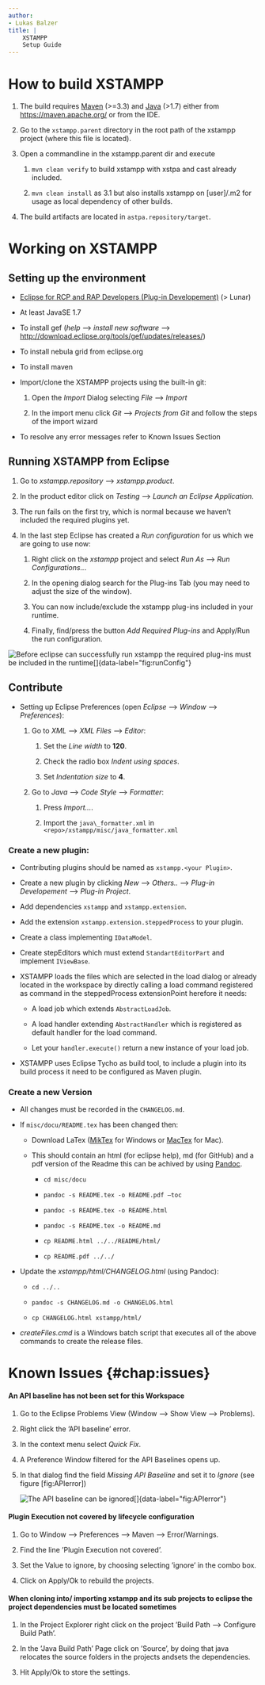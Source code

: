 ```yaml
---
author:
- Lukas Balzer
title: |
    XSTAMPP
    Setup Guide
---
```


How to build XSTAMPP
====================

1.  The build requires [Maven](https://maven.apache.org/) (>=3.3) and
    [Java](http://www.oracle.com/technetwork/java/javase/overview/index.html)
    (>1.7) either from https://maven.apache.org/ or from the IDE.

2.  Go to the `xstampp.parent` directory in the root path of the xstampp
    project (where this file is located).

3.  Open a commandline in the xstampp.parent dir and execute

    1.  `mvn clean verify` to build xstampp with xstpa and cast already
        included.

    2.  `mvn clean install` as 3.1 but also installs xstampp on
        [user]/.m2 for usage as local dependency of other builds.

4.  The build artifacts are located in `astpa.repository/target`.

Working on XSTAMPP
==================

Setting up the environment
--------------------------

-   [Eclipse for RCP and RAP Developers (Plug-in
    Developement)](http://eclipse.org/downloads) (> Lunar)

-   At least JavaSE 1.7

-   To install gef (*help* —> *install new
    software* —> http://download.eclipse.org/tools/gef/updates/releases/)

-   To install nebula grid from eclipse.org

-   To install maven

-   Import/clone the XSTAMPP projects using the built-in git:

    1.  Open the *Import* Dialog selecting *File* —> *Import*

    2.  In the import menu click *Git* —> *Projects from Git*
        and follow the steps of the import wizard

-   To resolve any error messages refer to Known Issues Section

Running XSTAMPP from Eclipse
----------------------------

1.  Go to *xstampp.repository* —> *xstampp.product*.

2.  In the product editor click on *Testing* —> *Launch an
    Eclipse Application*.

3.  The run fails on the first try, which is normal because we haven’t
    included the required plugins yet.

4.  In the last step Eclipse has created a *Run configuration* for us
    which we are going to use now:

    1.  Right click on the *xstampp* project and select *Run
        As* —> *Run Configurations..*.

    2.  In the opening dialog search for the Plug-ins Tab (you may need to adjust the size of the
        window).

    3.  You can now include/exclude the xstampp plug-ins included in
        your runtime.

    4.  Finally, find/press the button *Add Required Plug-ins* and
        Apply/Run the run configuration.

![Before eclipse can successfully run xstampp the required plug-ins must
be included in the
runtime[]{data-label="fig:runConfig"}](images/runConfig.png)

Contribute
----------

-   Setting up Eclipse Preferences (open
    *Eclipse* —> *Window* —> *Preferences*):

    1.  Go to *XML* —> *XML Files* —> *Editor*:

        1.  Set the *Line width* to **120**.

        2.  Check the radio box *Indent using spaces*.

        3.  Set *Indentation size* to **4**.

    2.  Go to *Java* —> *Code Style* —> *Formatter*:

        1.  Press *Import...*.

        2.  Import the `java\_formatter.xml` in
            `<repo>/xstampp/misc/java_formatter.xml`

### Create a new plugin:

-   Contributing plugins should be named as `xstampp.<your Plugin>`.

-   Create a new plugin by clicking
    *New* —> *Others..* —> *Plug-in
    Developement* —> *Plug-in Project*.

-   Add dependencies `xstampp` and `xstampp.extension`.

-   Add the extension `xstampp.extension.steppedProcess` to your plugin.

-   Create a class implementing `IDataModel`.

-   Create stepEditors which must extend `StandartEditorPart` and
    implement `IViewBase`.

-   XSTAMPP loads the files which are selected in the load dialog or
    already located in the workspace by directly calling a load command
    registered as command in the steppedProcess extensionPoint herefore
    it needs:

    -   A load job which extends `AbstractLoadJob`.

    -   A load handler extending `AbstractHandler` which is registered as
        default handler for the load command.

    -   Let your `handler.execute()` return a new instance of your load
        job.

-   XSTAMPP uses Eclipse Tycho as build tool, to include a plugin into
    its build process it need to be configured as Maven plugin.

### Create a new Version

-   All changes must be recorded in the `CHANGELOG.md`.

-   If `misc/docu/README.tex` has been changed then:

    -   Download LaTex ([MikTex](https://miktex.org/) for Windows or
        [MacTex](http://tug.org/mactex/) for Mac).

    -   This should contain an html (for eclipse help), md (for GitHub)
        and a pdf version of the Readme this can be achived by using
        [Pandoc](https://pandoc.org).

        -   `cd misc/docu`

        -   `pandoc -s README.tex -o README.pdf –toc`

        -   `pandoc -s README.tex -o README.html`

        -   `pandoc -s README.tex -o README.md`

        -   `cp README.html ../../README/html/`

        -   `cp README.pdf ../../`

-   Update the *xstampp/html/CHANGELOG.html* (using Pandoc):

    -   `cd ../..`

    -   `pandoc -s CHANGELOG.md -o CHANGELOG.html`

    -   `cp CHANGELOG.html xstampp/html/`

-   *createFiles.cmd* is a Windows batch script that executes all of the
    above commands to create the release files.

Known Issues {#chap:issues}
============

#### An API baseline has not been set for this Workspace

1.  Go to the Eclipse Problems View
    (Window —>  Show View —>  Problems).

2.  Right click the ’API baseline’ error.

3.  In the context menu select *Quick Fix*.

4.  A Preference Window filtered for the API Baselines opens up.

5.  In that dialog find the field *Missing API Baseline* and set it to
    *Ignore* (see figure \[fig:APIerror\])

    ![The API baseline can be
    ignored[]{data-label="fig:APIerror"}](images/ignoreAPIError.png)

#### Plugin Execution not covered by lifecycle configuration

1.  Go to
    Window —> Preferences —> Maven —> Error/Warnings.

2.  Find the line ’Plugin Execution not covered’.

3.  Set the Value to ignore, by choosing selecting ’ignore’ in the combo
    box.

4.  Click on Apply/Ok to rebuild the projects.

#### When cloning into/ importing xstampp and its sub projects to eclipse the project dependencies must be located sometimes

1.  In the Project Explorer right click on the project ’Build
    Path —> Configure Build Path’.

2.  In the ’Java Build Path’ Page click on ’Source’, by doing that java
    relocates the source folders in the projects andsets the
    dependencies.

3.  Hit Apply/Ok to store the settings.
